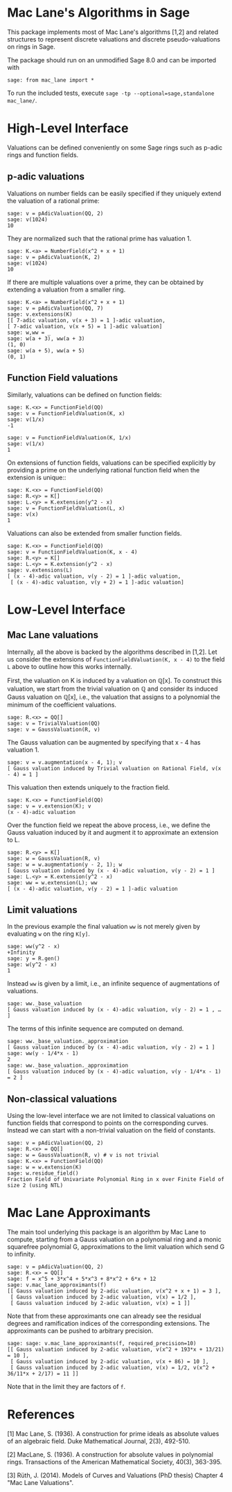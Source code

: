 Mac Lane's Algorithms in Sage
=============================
This package implements most of Mac Lane's algorithms [1,2] and related
structures to represent discrete valuations and discrete pseudo-valuations on
rings in Sage.

The package should run on an unmodified Sage 8.0 and can be imported with
```
sage: from mac_lane import *
```

To run the included tests, execute `sage -tp --optional=sage,standalone mac_lane/`.

High-Level Interface
====================
Valuations can be defined conveniently on some Sage rings such as p-adic rings and function fields.

p-adic valuations
-----------------
Valuations on number fields can be easily specified if they uniquely extend the valuation of a rational prime:
```
sage: v = pAdicValuation(QQ, 2)
sage: v(1024)
10
```

They are normalized such that the rational prime has valuation 1.
```
sage: K.<a> = NumberField(x^2 + x + 1)
sage: v = pAdicValuation(K, 2)
sage: v(1024)
10
```

If there are multiple valuations over a prime, they can be obtained by extending a valuation from a smaller ring.
```
sage: K.<a> = NumberField(x^2 + x + 1)
sage: v = pAdicValuation(QQ, 7)
sage: v.extensions(K)
[[ 7-adic valuation, v(x + 3) = 1 ]-adic valuation,
[ 7-adic valuation, v(x + 5) = 1 ]-adic valuation]
sage: w,ww = _
sage: w(a + 3), ww(a + 3)
(1, 0)
sage: w(a + 5), ww(a + 5)
(0, 1)
```

Function Field valuations
-------------------------
Similarly, valuations can be defined on function fields:
```
sage: K.<x> = FunctionField(QQ)
sage: v = FunctionFieldValuation(K, x)
sage: v(1/x)
-1

sage: v = FunctionFieldValuation(K, 1/x)
sage: v(1/x)
1
```

On extensions of function fields, valuations can be specified explicitly by
providing a prime on the underlying rational function field when the extension
is unique::
```
sage: K.<x> = FunctionField(QQ)
sage: R.<y> = K[]
sage: L.<y> = K.extension(y^2 - x)
sage: v = FunctionFieldValuation(L, x)
sage: v(x)
1
```

Valuations can also be extended from smaller function fields.
```
sage: K.<x> = FunctionField(QQ)
sage: v = FunctionFieldValuation(K, x - 4)
sage: R.<y> = K[]
sage: L.<y> = K.extension(y^2 - x)
sage: v.extensions(L)
[ (x - 4)-adic valuation, v(y - 2) = 1 ]-adic valuation,
 [ (x - 4)-adic valuation, v(y + 2) = 1 ]-adic valuation]
```

Low-Level Interface
===================

Mac Lane valuations
-------------------
Internally, all the above is backed by the algorithms described in [1,2]. Let
us consider the extensions of `FunctionFieldValuation(K, x - 4)` to the field
`L` above to outline how this works internally.

First, the valuation on K is induced by a valuation on ℚ[x]. To construct this
valuation, we start from the trivial valuation on ℚ and consider its induced
Gauss valuation on ℚ[x], i.e., the valuation that assigns to a polynomial the
minimum of the coefficient valuations.
```
sage: R.<x> = QQ[]
sage: v = TrivialValuation(QQ)
sage: v = GaussValuation(R, v)
```
The Gauss valuation can be augmented by specifying that x - 4 has valuation 1.
```
sage: v = v.augmentation(x - 4, 1); v
[ Gauss valuation induced by Trivial valuation on Rational Field, v(x - 4) = 1 ]
```

This valuation then extends uniquely to the fraction field.
```
sage: K.<x> = FunctionField(QQ)
sage: v = v.extension(K); v
(x - 4)-adic valuation
```

Over the function field we repeat the above process, i.e., we define the Gauss
valuation induced by it and augment it to approximate an extension to L.
```
sage: R.<y> = K[]
sage: w = GaussValuation(R, v)
sage: w = w.augmentation(y - 2, 1); w
[ Gauss valuation induced by (x - 4)-adic valuation, v(y - 2) = 1 ]
sage: L.<y> = K.extension(y^2 - x)
sage: ww = w.extension(L); ww
[ (x - 4)-adic valuation, v(y - 2) = 1 ]-adic valuation
```

Limit valuations
----------------
In the previous example the final valuation `ww` is not merely given by evaluating `w` on the ring `K[y]`.
```
sage: ww(y^2 - x)
+Infinity
sage: y = R.gen()
sage: w(y^2 - x)
1
```

Instead `ww` is given by a limit, i.e., an infinite sequence of augmentations of valuations.
```
sage: ww._base_valuation
[ Gauss valuation induced by (x - 4)-adic valuation, v(y - 2) = 1 , … ]
```

The terms of this infinite sequence are computed on demand.
```
sage: ww._base_valuation._approximation
[ Gauss valuation induced by (x - 4)-adic valuation, v(y - 2) = 1 ]
sage: ww(y - 1/4*x - 1)
2
sage: ww._base_valuation._approximation
[ Gauss valuation induced by (x - 4)-adic valuation, v(y - 1/4*x - 1) = 2 ]
```

Non-classical valuations
------------------------
Using the low-level interface we are not limited to classical valuations on
function fields that correspond to points on the corresponding curves. Instead
we can start with a non-trivial valuation on the field of constants.
```
sage: v = pAdicValuation(QQ, 2)
sage: R.<x> = QQ[]
sage: w = GaussValuation(R, v) # v is not trivial
sage: K.<x> = FunctionField(QQ)
sage: w = w.extension(K)
sage: w.residue_field()
Fraction Field of Univariate Polynomial Ring in x over Finite Field of size 2 (using NTL)
```

Mac Lane Approximants
=====================
The main tool underlying this package is an algorithm by Mac Lane to compute,
starting from a Gauss valuation on a polynomial ring and a monic squarefree
polynomial G, approximations to the limit valuation which send G to infinity.
```
sage: v = pAdicValuation(QQ, 2)
sage: R.<x> = QQ[]
sage: f = x^5 + 3*x^4 + 5*x^3 + 8*x^2 + 6*x + 12
sage: v.mac_lane_approximants(f)
[[ Gauss valuation induced by 2-adic valuation, v(x^2 + x + 1) = 3 ],
 [ Gauss valuation induced by 2-adic valuation, v(x) = 1/2 ],
 [ Gauss valuation induced by 2-adic valuation, v(x) = 1 ]]
```

Note that from these approximants one can already see the residual degrees and
ramification indices of the corresponding extensions. The approximants can be
pushed to arbitrary precision.
```
sage: sage: v.mac_lane_approximants(f, required_precision=10)
[[ Gauss valuation induced by 2-adic valuation, v(x^2 + 193*x + 13/21) = 10 ],
 [ Gauss valuation induced by 2-adic valuation, v(x + 86) = 10 ],
 [ Gauss valuation induced by 2-adic valuation, v(x) = 1/2, v(x^2 + 36/11*x + 2/17) = 11 ]]
```

Note that in the limit they are factors of `f`.

References
==========

[1] Mac Lane, S. (1936). A construction for prime ideals as absolute values of
an algebraic field. Duke Mathematical Journal, 2(3), 492-510.

[2] MacLane, S. (1936). A construction for absolute values in polynomial rings.
Transactions of the American Mathematical Society, 40(3), 363-395.

[3] Rüth, J. (2014). Models of Curves and Valuations (PhD thesis) Chapter 4
"Mac Lane Valuations".
